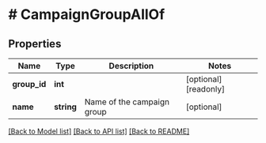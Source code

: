# # CampaignGroupAllOf

## Properties

Name | Type | Description | Notes
------------ | ------------- | ------------- | -------------
**group_id** | **int** |  | [optional] [readonly] 
**name** | **string** | Name of the campaign group | [optional] 

[[Back to Model list]](../../README.md#documentation-for-models) [[Back to API list]](../../README.md#documentation-for-api-endpoints) [[Back to README]](../../README.md)


